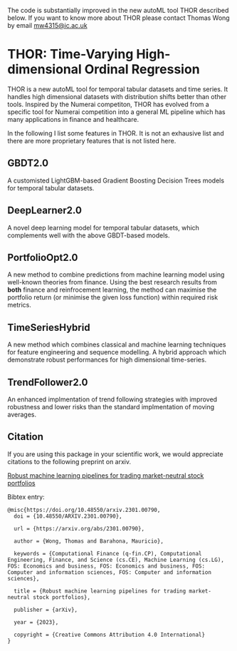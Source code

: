 The code is substantially improved in the new autoML tool THOR described below. If you want to know more about THOR please contact Thomas Wong by email mw4315@ic.ac.uk


# THOR: Time-Varying High-dimensional Ordinal Regression 

THOR is a new autoML tool for temporal tabular datasets and time series. It handles high dimensional datasets with distribution shifts better than other tools. Inspired by the Numerai competiton, THOR has evolved from a specific tool for Numerai competition into a general ML pipeline which has many applications in finance and healthcare. 

In the following I list some features in THOR. It is not an exhausive list and there are more proprietary features that is not listed here. 

## GBDT2.0

A customisted LightGBM-based Gradient Boosting Decision Trees models for temporal tabular datasets. 

## DeepLearner2.0

A novel deep learning model for temporal tabular datasets, which complements well with the above GBDT-based models. 


## PortfolioOpt2.0

A new method to combine predictions from machine learning model using well-known theories from finance.
Using the best research results from **both** finance and reinfrocement learning, 
the method can maximise the portfolio return (or minimise the given loss function) within required risk metrics.


## TimeSeriesHybrid 

A new method which combines classical and machine learning techniques for feature engineering and sequence modelling. 
A hybrid approach which demonstrate robust performances for high dimensional time-series. 

## TrendFollower2.0 

An enhanced implmentation of trend following strategies with improved robustness and lower risks than the standard implmentation of moving averages. 





## Citation
If you are using this package in your scientific work, we would appreciate citations to the following preprint on arxiv.

[Robust machine learning pipelines for trading market-neutral stock portfolios](https://arxiv.org/abs/2301.00790 )

Bibtex entry:
```
@misc{https://doi.org/10.48550/arxiv.2301.00790,
  doi = {10.48550/ARXIV.2301.00790},
  
  url = {https://arxiv.org/abs/2301.00790},
  
  author = {Wong, Thomas and Barahona, Mauricio},
  
  keywords = {Computational Finance (q-fin.CP), Computational Engineering, Finance, and Science (cs.CE), Machine Learning (cs.LG), FOS: Economics and business, FOS: Economics and business, FOS: Computer and information sciences, FOS: Computer and information sciences},
  
  title = {Robust machine learning pipelines for trading market-neutral stock portfolios},
  
  publisher = {arXiv},
  
  year = {2023},
  
  copyright = {Creative Commons Attribution 4.0 International}
}
```









